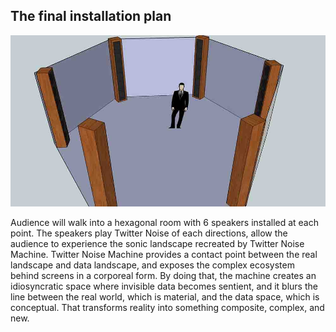 ## The final installation plan

![Installation plan](project_images/installationplan.jpg?raw=true "Installation plan")

Audience will walk into a hexagonal room with 6 speakers installed at each point. The speakers play Twitter Noise of each directions, allow the audience to experience the sonic landscape recreated by Twitter Noise Machine. Twitter Noise Machine provides a contact point between the real landscape and data landscape, and exposes the complex ecosystem behind screens in a corporeal form. By doing that, the machine creates an idiosyncratic space where invisible data becomes sentient, and it blurs the line between the real world, which is material, and the data space, which is conceptual. That transforms reality into something composite, complex, and new.
